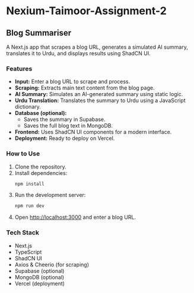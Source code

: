 # Nexium-Taimoor-Assignment-2

## Blog Summariser

A Next.js app that scrapes a blog URL, generates a simulated AI summary, translates it to Urdu, and displays results using ShadCN UI.

### Features

- **Input:** Enter a blog URL to scrape and process.
- **Scraping:** Extracts main text content from the blog page.
- **AI Summary:** Simulates an AI-generated summary using static logic.
- **Urdu Translation:** Translates the summary to Urdu using a JavaScript dictionary.
- **Database (optional):**
  - Saves the summary in Supabase.
  - Saves the full blog text in MongoDB.
- **Frontend:** Uses ShadCN UI components for a modern interface.
- **Deployment:** Ready to deploy on Vercel.

### How to Use

1. Clone the repository.
2. Install dependencies:
   ```bash
   npm install
   ```
3. Run the development server:
   ```bash
   npm run dev
   ```
4. Open [http://localhost:3000](http://localhost:3000) and enter a blog URL.

### Tech Stack

- Next.js
- TypeScript
- ShadCN UI
- Axios & Cheerio (for scraping)
- Supabase (optional)
- MongoDB (optional)
- Vercel (deployment)


